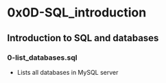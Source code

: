 # 0x0D-SQL_introduction

## Introduction to SQL and databases
### 0-list_databases.sql
* Lists all databases in MySQL server

